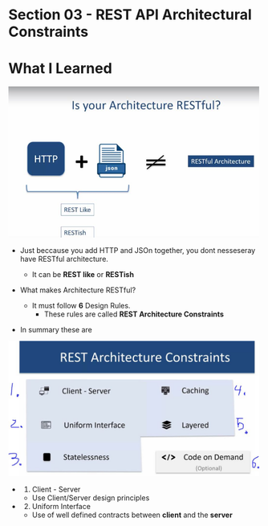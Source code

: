 # Section 03 - REST API Architectural Constraints

# What I Learned

<img src="restFullAppllication.JPG" alt="alt text" width="500"/>

- Just beccause you add HTTP and JSOn together, you dont nesseseray have RESTful architecture.
    - It can be **REST like** or **RESTish**

- What makes Architecture RESTful?
    - It must follow **6** Design Rules. 
        - These rules are called **REST Architecture Constraints**


- In summary these are

<img src="REST6Constraints.JPG" alt="alt text" width="500"/>

- 1. Client - Server
    - Use Client/Server design principles 
- 2. Uniform Interface 
    - Use of well defined contracts between **client** and the **server**